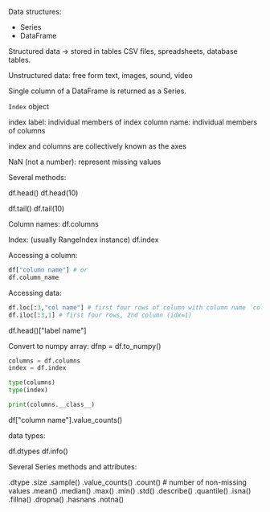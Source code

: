 Data structures:
- Series
- DataFrame

Structured data -> stored in tables
CSV files, spreadsheets, database tables.

Unstructured data: free form text, images, sound, video

Single column of a DataFrame is returned as a Series.

`Index` object

index label: individual members of index
column name: individual members of columns

index and columns are collectively known as the axes

NaN (not a number): represent missing values

Several methods:

df.head()
df.head(10)

df.tail()
df.tail(10)

Column names:
df.columns

Index: (usually RangeIndex instance)
df.index

Accessing a column:
```python
df["column name"] # or
df.column_name
```

Accessing data:
```python
df.loc[:3,"col name"] # first four rows of column with column name `col name`
df.iloc[:3,1] # first four rows, 2nd column (idx=1)
```

df.head()["label name"]

Convert to numpy array:
dfnp = df.to_numpy()

```python
columns = df.columns
index = df.index
```


```python
type(columns)
type(index)
```

```python
print(columns.__class__)
```

df["column name"].value_counts()


data types:

df.dtypes
df.info()



Several Series methods and attributes:

.dtype
.size
.sample()
.value_counts()
.count()  # number of non-missing values
.mean()
.median()
.max()
.min()
.std()
.describe()
.quantile()
.isna()
.fillna()
.dropna()
.hasnans
.notna()